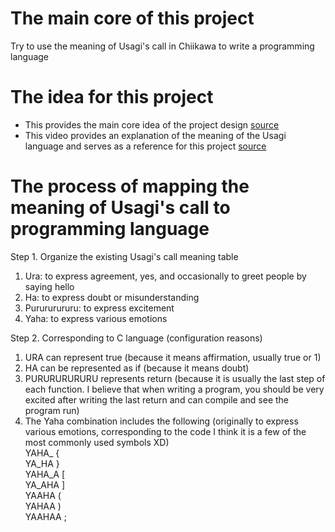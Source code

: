 # The main core of this project
Try to use the meaning of Usagi's call in Chiikawa to write a programming language

# The idea for this project
* This provides the main core idea of ​​the project design [source](https://github.com/eeeeeeeeeeeeeeeeeeeeeeeeeeeeeeee/eeeeeeeeeeeeeeeeeeeeeeeeeeeeeeeeeeeeeeeeeeeeeeeeeeeeeeeeeeeeeeeeeeeeeeeeeeeeeeeeeeeeeeeeeeeeeeeeeeee)
* This video provides an explanation of the meaning of the Usagi language and serves as a reference for this project [source](https://www.youtube.com/watch?v=8oDW26PYQ3M)

# The process of mapping the meaning of Usagi's call to programming language
Step 1. Organize the existing Usagi's call meaning table
1. Ura: to express agreement, yes, and occasionally to greet people by saying hello
2. Ha: to express doubt or misunderstanding
3. Purururururu: to express excitement
4. Yaha: to express various emotions

Step 2. 
Corresponding to C language (configuration reasons)
1. URA can represent true
(because it means affirmation, usually true or 1)
2. HA can be represented as if (because it means doubt)
3. PURURURURURU represents return (because it is usually the last step of each function. I believe that when writing a program, you should be very excited after writing the last return and can compile and see the program run)
4. The Yaha combination includes the following (originally to express various emotions, corresponding to the code I think it is a few of the most commonly used symbols XD)\
YAHA_ { \
YA_HA } \
YAHA_A [ \
YA_AHA ] \
YAAHA ( \
YAHAA ) \
YAAHAA ; 
